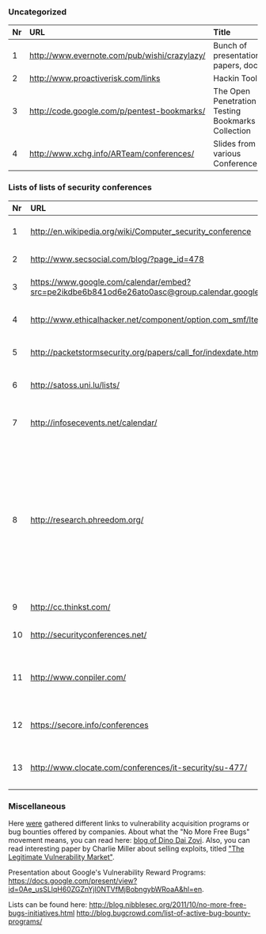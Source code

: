 ### Uncategorized ###

| **Nr** | **URL** | **Title** |
|:-------|:--------|:----------|
| 1 | http://www.evernote.com/pub/wishi/crazylazy/ | Bunch of presentations, papers, docs. |
| 2 | http://www.proactiverisk.com/links | Hackin Tools |
| 3 | http://code.google.com/p/pentest-bookmarks/ | The Open Penetration Testing Bookmarks Collection |
| 4 | http://www.xchg.info/ARTeam/conferences/ | Slides from various Conferences |


### Lists of lists of security conferences ###

| **Nr** | **URL** | **Title** |
|:-------|:--------|:----------|
| 1 | http://en.wikipedia.org/wiki/Computer_security_conference | Computer security conference |
| 2 | http://www.secsocial.com/blog/?page_id=478 | Security Conferences |
| 3 | https://www.google.com/calendar/embed?src=pe2ikdbe6b841od6e26ato0asc@group.calendar.google.com&gsessionid=OK | Information Security Conferences |
| 4 | http://www.ethicalhacker.net/component/option,com_smf/Itemid,54/action,calendar/ | Ethical Hacker Calendar |
| 5 | http://packetstormsecurity.org/papers/call_for/indexdate.html | Packet Storm CFP Monitor |
| 6 | http://satoss.uni.lu/lists/ | List of security conferences |
| 7 | http://infosecevents.net/calendar/ | Upcoming information security events |
| 8 | http://research.phreedom.org/ | The Security Research Index is a project indended to help the security community keep up with all the research presented at conferences around the world. |
| 9 | http://cc.thinkst.com/ | Con Collector |
| 10 | http://securityconferences.net/ | Computer Security Conferences |
| 11 | http://www.conpiler.com/ | CONpiler — Security conferences around the world |
| 12 | https://secore.info/conferences | SECurity Organizer & Reporter Exchange |
| 13 | http://www.clocate.com/conferences/it-security/su-477/ | Clocate - Conferences and Exhibitions |


### Miscellaneous ###

Here [were](were.md) gathered different links to vulnerability acquisition programs or
bug bounties offered by companies. About what the "No More Free Bugs" movement
means, you can read here: [blog of Dino Dai Zovi](http://trailofbits.com/2009/03/22/no-more-free-bugs/).
Also, you can read interesting paper by Charlie Miller about selling exploits,
titled ["The Legitimate Vulnerability Market"](http://weis2007.econinfosec.org/papers/29.pdf).

Presentation about Google's Vulnerability Reward Programs:
https://docs.google.com/present/view?id=0Ae_usSLlqH60ZGZnYjI0NTVfMjBobngybWRoaA&hl=en.

Lists can be found here:
http://blog.nibblesec.org/2011/10/no-more-free-bugs-initiatives.html
http://blog.bugcrowd.com/list-of-active-bug-bounty-programs/